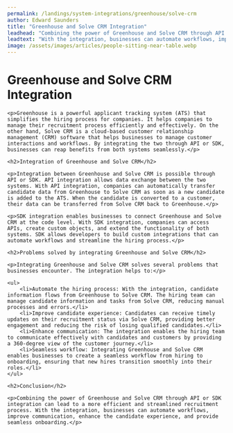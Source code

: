```yaml
---
permalink: /landings/system-integrations/greenhouse/solve-crm
author: Edward Saunders
title: "Greenhouse and Solve CRM Integration"
leadhead: "Combining the power of Greenhouse and Solve CRM through API or SDK integration can lead to a more efficient and streamlined recruitment process"
leadtext: "With the integration, businesses can automate workflows, improve communication, enhance the candidate experience, and provide seamless onboarding."
image: /assets/images/articles/people-sitting-near-table.webp
---
```

<div class="arttext">	<h1>Greenhouse and Solve CRM Integration</h1>
	
	<p>Greenhouse is a powerful applicant tracking system (ATS) that simplifies the hiring process for companies. It helps companies to manage their recruitment process efficiently and effectively. On the other hand, Solve CRM is a cloud-based customer relationship management (CRM) software that helps businesses to manage customer interactions and workflows. By integrating the two through API or SDK, businesses can reap benefits from both systems seamlessly.</p>
	
	<h2>Integration of Greenhouse and Solve CRM</h2>
	
	<p>Integration between Greenhouse and Solve CRM is possible through API or SDK. API integration allows data exchange between the two systems. With API integration, companies can automatically transfer candidate data from Greenhouse to Solve CRM as soon as a new candidate is added to the ATS. When the candidate is converted to a customer, their data can be transferred from Solve CRM back to Greenhouse.</p>
	
	<p>SDK integration enables businesses to connect Greenhouse and Solve CRM at the code level. With SDK integration, companies can access APIs, create custom objects, and extend the functionality of both systems. SDK allows developers to build custom integrations that can automate workflows and streamline the hiring process.</p>
	
	<h2>Problems solved by integrating Greenhouse and Solve CRM</h2>
	
	<p>Integrating Greenhouse and Solve CRM solves several problems that businesses encounter. The integration helps to:</p>
	
	<ul>
		<li>Automate the hiring process: With the integration, candidate information flows from Greenhouse to Solve CRM. The hiring team can manage candidate information and tasks from Solve CRM, reducing manual processes and errors.</li>
		<li>Improve candidate experience: Candidates can receive timely updates on their recruitment status via Solve CRM, providing better engagement and reducing the risk of losing qualified candidates.</li>
		<li>Enhance communication: The integration enables the hiring team to communicate effectively with candidates and customers by providing a 360-degree view of the customer journey.</li>
		<li>Seamless workflow: Integrating Greenhouse and Solve CRM enables businesses to create a seamless workflow from hiring to onboarding, ensuring that new hires transition smoothly into their roles.</li>
	</ul>
	
	<h2>Conclusion</h2>
	
	<p>Combining the power of Greenhouse and Solve CRM through API or SDK integration can lead to a more efficient and streamlined recruitment process. With the integration, businesses can automate workflows, improve communication, enhance the candidate experience, and provide seamless onboarding.</p>
	
</div>